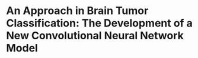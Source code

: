 # An Approach in Brain Tumor Classification: The Development of a New Convolutional Neural Network Model
